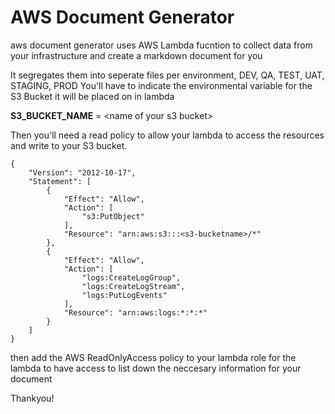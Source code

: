 # AWS Document Generator

aws document generator uses AWS Lambda fucntion to collect data from your infrastructure and create a markdown document for you

It segregates them into seperate files per environment, DEV, QA, TEST, UAT, STAGING, PROD
You'll have to indicate the environmental variable for the S3 Bucket it will be placed on in lambda

**S3_BUCKET_NAME** = \<name of your s3 bucket>

Then you'll need a read policy to allow your lambda to access the resources and write to your S3 bucket.


```
{
    "Version": "2012-10-17",
    "Statement": [
        {
            "Effect": "Allow",
            "Action": [
                "s3:PutObject"
            ],
            "Resource": "arn:aws:s3:::<s3-bucketname>/*"
        },
        {
            "Effect": "Allow",
            "Action": [
                "logs:CreateLogGroup",
                "logs:CreateLogStream",
                "logs:PutLogEvents"
            ],
            "Resource": "arn:aws:logs:*:*:*"
        }
    ]
}
```

then add the AWS ReadOnlyAccess policy to your lambda role for the lambda to have access to list down the neccesary information for your document

Thankyou!


